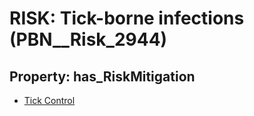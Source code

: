 # RISK: __Tick-borne infections__ (PBN__Risk_2944)

## Property: has_RiskMitigation

* [Tick Control](PBN__Mitigation_1146)

